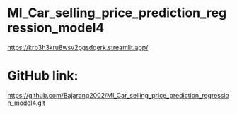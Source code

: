# Ml_Car_selling_price_prediction_regression_model4
https://krb3h3kru8wsv2pgsdqerk.streamlit.app/
# GitHub link:
https://github.com/Bajarang2002/Ml_Car_selling_price_prediction_regression_model4.git


